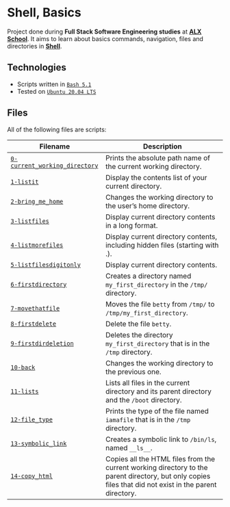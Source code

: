 # Shell, Basics

Project done during **Full Stack Software Engineering studies** at [**ALX School**](https://www.alxafrica.com/). It aims to learn about basics commands, navigation, files and directories in [**Shell**](https://www.shellscript.sh/).

## Technologies
* Scripts written in [`Bash 5.1`](https://www.gnu.org/software/bash/)
* Tested on [`Ubuntu 20.04 LTS`](https://ubuntu.com/download/desktop)

## Files
All of the following files are scripts:

| Filename | Description |
| -------- | ----------- |
| [`0-current_working_directory`](0-current_working_directory) | Prints the absolute path name of the current working directory. |
| [`1-listit`](1-listit) | Display the contents list of your current directory. |
| [`2-bring_me_home`](2-bring_me_home) | Changes the working directory to the user’s home directory. |
| [`3-listfiles`](3-listfiles) | Display current directory contents in a long format. |
| [`4-listmorefiles`](4-listmorefiles) | Display current directory contents, including hidden files (starting with .). |
| [`5-listfilesdigitonly`](5-listfilesdigitonly) | Display current directory contents. |
| [`6-firstdirectory`](6-firstdirectory) | Creates a directory named `my_first_directory` in the `/tmp/` directory. |
| [`7-movethatfile`](7-movethatfile) | Moves the file `betty` from `/tmp/` to `/tmp/my_first_directory`. |
| [`8-firstdelete`](8-firstdelete) | Delete the file `betty`. |
| [`9-firstdirdeletion`](9-firstdirdeletion) | Deletes the directory `my_first_directory` that is in the `/tmp` directory. |
| [`10-back`](10-back) | Changes the working directory to the previous one. |
| [`11-lists`](11-lists) | Lists all files in the current directory and its parent directory and the `/boot` directory. |
| [`12-file_type`](12-file_type) | Prints the type of the file named `iamafile` that is in the `/tmp` directory. |
| [`13-symbolic_link`](13-symbolic_link) | Creates a symbolic link to `/bin/ls`, named `__ls__`. |
| [`14-copy_html`](14-copy_html) |	Copies all the HTML files from the current working directory to the parent directory, but only copies files that did not exist in the parent directory. |
